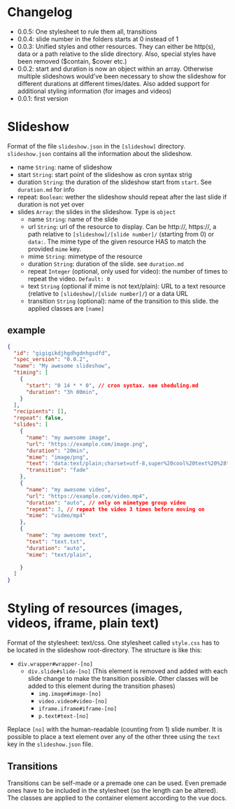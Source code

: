 # Changelog
- 0.0.5: One stylesheet to rule them all, transitions
- 0.0.4: slide number in the folders starts at 0 instead of 1
- 0.0.3: Unified styles and other resources. They can either be http(s), data or a path relative to the slide directory. Also, special styles have been removed ($contain, $cover etc.)
- 0.0.2: start and duration is now an object within an array. Otherwise multiple slideshows would've been necessary to show the slideshow for different durations at different times/dates. Also added support for additional styling information (for images and videos)
- 0.0.1: first version

# Slideshow
Format of the file `slideshow.json` in the `[slideshow]` directory. `slideshow.json` contains all the information about the slideshow.
- name `String`: name of slideshow
- start `String`: start point of the slideshow as cron syntax strig
- duration `String`: the duration of the slideshow start from `start`. See `duration.md` for info
- repeat: `Boolean`: wether the slideshow should repeat after the last slide if duration is not yet over
- slides `Array`: the slides in the slideshow. Type is `object`
  - name `String`: name of the slide
  - url `String`: url of the resource to display. Can be http://, https://, a path relative to `[slideshow]/[slide number]/` (starting from 0) or `data:`. The mime type of the given resource HAS to match the provided `mime` key.
  - mime `String`: mimetype of the resource
  - duration `String`: duration of the slide. see `duration.md`
  - repeat `Integer` (optional, only used for video): the number of times to repeat the video. `Default: 0`
  - text `String` (optional if mime is not text/plain): URL to a text resource (relative to `[slideshow]/[slide number]/`) or a data URL
  - transition `String` (optional): name of the transition to this slide. the applied classes are `[name]`

## example
```json
{
  "id": "gigigikdjhgdhgdnhgsdfd",
  "spec_version": "0.0.2",
  "name": "My awesome slideshow",
  "timing": [
    {
      "start": "0 14 * * 0", // cron syntax. see sheduling.md
      "duration": "3h 00min",
    }
  ],
  "recipients": [],
  "repeat": false,
  "slides": [
    {
      "name": "my awesome image",
      "url": "https://example.com/image.png",
      "duration": "20min",
      "mime": "image/png",
      "text": "data:text/plain;charset=utf-8,super%20cool%20text%20%28text%20resource%20url%20would%20work%20as%20well%29.",
      "transition": "fade"
    },
    {
      "name": "my awesome video",
      "url": "https://example.com/video.mp4",
      "duration": "auto", // only on mimetype group video
      "repeat": 3, // repeat the video 3 times before moving on
      "mime": "video/mp4"
    },
    {
      "name": "my awesome text",
      "text": "text.txt",
      "duration": "auto",
      "mime": "text/plain",

    }
  ]
}
```

# Styling of resources (images, videos, iframe, plain text)

Format of the stylesheet: text/css. One stylesheet called `style.css` has to be located in the slideshow root-directory. The structure is like this:
- `div.wrapper#wrapper-[no]`
  - `div.slide#slide-[no]` (This element is removed and added with each slide change to make the transition possible. Other classes will be added to this element during the transition phases)
    - `img.image#image-[no]`
    - `video.video#video-[no]`
    - `iframe.iframe#iframe-[no]`
    - `p.text#text-[no]`

Replace `[no]` with the human-readable (counting from 1) slide number. It is possible to place a text element over any of the other three using the `text` key in the `slideshow.json` file.

## Transitions

Transitions can be self-made or a premade one can be used. Even premade ones have to be included in the stylesheet (so the length can be altered). The classes are applied to the container element according to the vue docs.
